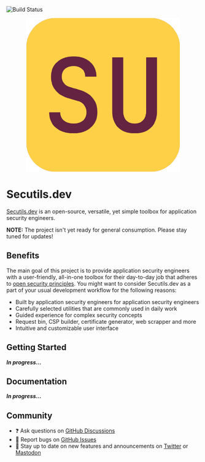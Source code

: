 ![Build Status](https://github.com/secutils-dev/secutils/actions/workflows/ci.yml/badge.svg)

<p align="center">
  <a href="https://secutils.dev/" target="_blank">
    <img alt="Secutils.dev logo" src="https://raw.githubusercontent.com/secutils-dev/secutils/main/assets/logo/secutils-logo-initials.png" width="400">
  </a>
</p>

# Secutils.dev
[Secutils.dev](https://secutils.dev) is an open-source, versatile, yet simple toolbox for application security engineers.

__NOTE:__ The project isn't yet ready for general consumption. Please stay tuned for updates!

## Benefits

The main goal of this project is to provide application security engineers with a user-friendly, all-in-one toolbox for their day-to-day job that adheres to [open security principles](https://en.wikipedia.org/wiki/Open_security). You might want to consider Secutils.dev as a part of your usual development workflow for the following reasons:

* Built by application security engineers for application security engineers
* Carefully selected utilities that are commonly used in daily work
* Guided experience for complex security concepts
* Request bin, CSP builder, certificate generator, web scrapper and more
* Intuitive and customizable user interface

## Getting Started

***In progress…***

## Documentation

***In progress…***

## Community

- ❓ Ask questions on [GitHub Discussions](https://github.com/secutils-dev/secutils/discussions)
- 🐛 Report bugs on [GitHub Issues](https://github.com/secutils-dev/secutils/issues)
- 📣 Stay up to date on new features and announcements on [Twitter](https://twitter.com/secutils-dev) or [Mastodon](https://fosstodon.org/@secutils)
